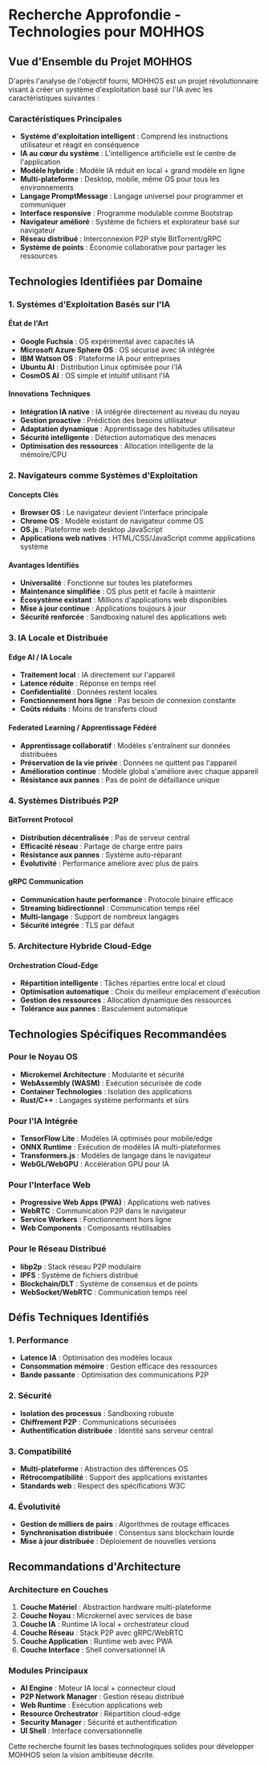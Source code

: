 # Recherche Approfondie - Technologies pour MOHHOS

## Vue d'Ensemble du Projet MOHHOS

D'après l'analyse de l'objectif fourni, MOHHOS est un projet révolutionnaire visant à créer un système d'exploitation basé sur l'IA avec les caractéristiques suivantes :

### Caractéristiques Principales
- **Système d'exploitation intelligent** : Comprend les instructions utilisateur et réagit en conséquence
- **IA au cœur du système** : L'intelligence artificielle est le centre de l'application
- **Modèle hybride** : Modèle IA réduit en local + grand modèle en ligne
- **Multi-plateforme** : Desktop, mobile, même OS pour tous les environnements
- **Langage PromptMessage** : Langage universel pour programmer et communiquer
- **Interface responsive** : Programme modulable comme Bootstrap
- **Navigateur amélioré** : Système de fichiers et explorateur basé sur navigateur
- **Réseau distribué** : Interconnexion P2P style BitTorrent/gRPC
- **Système de points** : Économie collaborative pour partager les ressources

## Technologies Identifiées par Domaine

### 1. Systèmes d'Exploitation Basés sur l'IA

#### État de l'Art
- **Google Fuchsia** : OS expérimental avec capacités IA
- **Microsoft Azure Sphere OS** : OS sécurisé avec IA intégrée
- **IBM Watson OS** : Plateforme IA pour entreprises
- **Ubuntu AI** : Distribution Linux optimisée pour l'IA
- **CosmOS AI** : OS simple et intuitif utilisant l'IA

#### Innovations Techniques
- **Intégration IA native** : IA intégrée directement au niveau du noyau
- **Gestion proactive** : Prédiction des besoins utilisateur
- **Adaptation dynamique** : Apprentissage des habitudes utilisateur
- **Sécurité intelligente** : Détection automatique des menaces
- **Optimisation des ressources** : Allocation intelligente de la mémoire/CPU

### 2. Navigateurs comme Systèmes d'Exploitation

#### Concepts Clés
- **Browser OS** : Le navigateur devient l'interface principale
- **Chrome OS** : Modèle existant de navigateur comme OS
- **OS.js** : Plateforme web desktop JavaScript
- **Applications web natives** : HTML/CSS/JavaScript comme applications système

#### Avantages Identifiés
- **Universalité** : Fonctionne sur toutes les plateformes
- **Maintenance simplifiée** : OS plus petit et facile à maintenir
- **Écosystème existant** : Millions d'applications web disponibles
- **Mise à jour continue** : Applications toujours à jour
- **Sécurité renforcée** : Sandboxing naturel des applications web

### 3. IA Locale et Distribuée

#### Edge AI / IA Locale
- **Traitement local** : IA directement sur l'appareil
- **Latence réduite** : Réponse en temps réel
- **Confidentialité** : Données restent locales
- **Fonctionnement hors ligne** : Pas besoin de connexion constante
- **Coûts réduits** : Moins de transferts cloud

#### Federated Learning / Apprentissage Fédéré
- **Apprentissage collaboratif** : Modèles s'entraînent sur données distribuées
- **Préservation de la vie privée** : Données ne quittent pas l'appareil
- **Amélioration continue** : Modèle global s'améliore avec chaque appareil
- **Résistance aux pannes** : Pas de point de défaillance unique

### 4. Systèmes Distribués P2P

#### BitTorrent Protocol
- **Distribution décentralisée** : Pas de serveur central
- **Efficacité réseau** : Partage de charge entre pairs
- **Résistance aux pannes** : Système auto-réparant
- **Évolutivité** : Performance améliore avec plus de pairs

#### gRPC Communication
- **Communication haute performance** : Protocole binaire efficace
- **Streaming bidirectionnel** : Communication temps réel
- **Multi-langage** : Support de nombreux langages
- **Sécurité intégrée** : TLS par défaut

### 5. Architecture Hybride Cloud-Edge

#### Orchestration Cloud-Edge
- **Répartition intelligente** : Tâches réparties entre local et cloud
- **Optimisation automatique** : Choix du meilleur emplacement d'exécution
- **Gestion des ressources** : Allocation dynamique des ressources
- **Tolérance aux pannes** : Basculement automatique

## Technologies Spécifiques Recommandées

### Pour le Noyau OS
- **Microkernel Architecture** : Modularité et sécurité
- **WebAssembly (WASM)** : Exécution sécurisée de code
- **Container Technologies** : Isolation des applications
- **Rust/C++** : Langages système performants et sûrs

### Pour l'IA Intégrée
- **TensorFlow Lite** : Modèles IA optimisés pour mobile/edge
- **ONNX Runtime** : Exécution de modèles IA multi-plateformes
- **Transformers.js** : Modèles de langage dans le navigateur
- **WebGL/WebGPU** : Accélération GPU pour IA

### Pour l'Interface Web
- **Progressive Web Apps (PWA)** : Applications web natives
- **WebRTC** : Communication P2P dans le navigateur
- **Service Workers** : Fonctionnement hors ligne
- **Web Components** : Composants réutilisables

### Pour le Réseau Distribué
- **libp2p** : Stack réseau P2P modulaire
- **IPFS** : Système de fichiers distribué
- **Blockchain/DLT** : Système de consensus et de points
- **WebSocket/WebRTC** : Communication temps réel

## Défis Techniques Identifiés

### 1. Performance
- **Latence IA** : Optimisation des modèles locaux
- **Consommation mémoire** : Gestion efficace des ressources
- **Bande passante** : Optimisation des communications P2P

### 2. Sécurité
- **Isolation des processus** : Sandboxing robuste
- **Chiffrement P2P** : Communications sécurisées
- **Authentification distribuée** : Identité sans serveur central

### 3. Compatibilité
- **Multi-plateforme** : Abstraction des différences OS
- **Rétrocompatibilité** : Support des applications existantes
- **Standards web** : Respect des spécifications W3C

### 4. Évolutivité
- **Gestion de milliers de pairs** : Algorithmes de routage efficaces
- **Synchronisation distribuée** : Consensus sans blockchain lourde
- **Mise à jour distribuée** : Déploiement de nouvelles versions

## Recommandations d'Architecture

### Architecture en Couches
1. **Couche Matériel** : Abstraction hardware multi-plateforme
2. **Couche Noyau** : Microkernel avec services de base
3. **Couche IA** : Runtime IA local + orchestrateur cloud
4. **Couche Réseau** : Stack P2P avec gRPC/WebRTC
5. **Couche Application** : Runtime web avec PWA
6. **Couche Interface** : Shell conversationnel IA

### Modules Principaux
- **AI Engine** : Moteur IA local + connecteur cloud
- **P2P Network Manager** : Gestion réseau distribué
- **Web Runtime** : Exécution applications web
- **Resource Orchestrator** : Répartition cloud-edge
- **Security Manager** : Sécurité et authentification
- **UI Shell** : Interface conversationnelle

Cette recherche fournit les bases technologiques solides pour développer MOHHOS selon la vision ambitieuse décrite.

